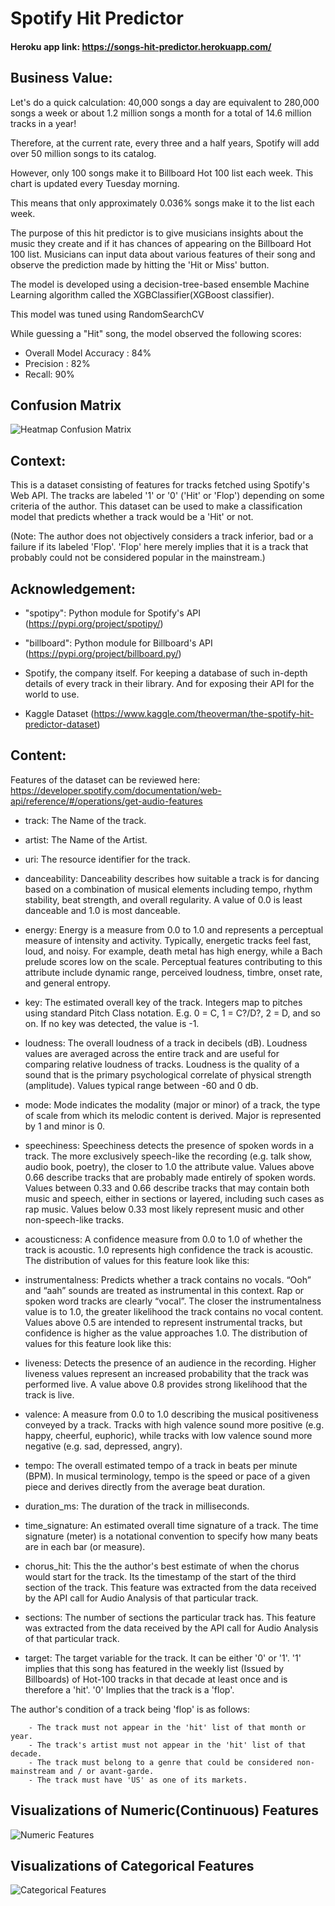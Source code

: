 # Spotify Hit Predictor

#### Heroku app link: https://songs-hit-predictor.herokuapp.com/

## Business Value: 
Let's do a quick calculation: 40,000 songs a day are equivalent to 280,000 songs a week or about 1.2 million songs a month for a total of 14.6 million tracks in a year!

Therefore, at the current rate, every three and a half years, Spotify will add over 50 million songs to its catalog.

However, only 100 songs make it to Billboard Hot 100 list each week. This chart is updated every Tuesday morning.

This means that only approximately 0.036% songs make it to the list each week.

The purpose of this hit predictor is to give musicians insights about the music they create and if it has chances of appearing on the Billboard Hot 100 list.
Musicians can input data about various features of their song and observe the prediction made by hitting the 'Hit or Miss' button.

The model is developed using a decision-tree-based ensemble Machine Learning algorithm called the XGBClassifier(XGBoost classifier).

This model was tuned using RandomSearchCV

While guessing a "Hit" song, the model observed the following scores: 
- Overall Model Accuracy : 84%
- Precision : 82%
- Recall: 90%

## Confusion Matrix
![Heatmap Confusion Matrix](Images/HeatmapConf.png)

## Context: 
This is a dataset consisting of features for tracks fetched using Spotify's Web API. The tracks are labeled '1' or '0' ('Hit' or 'Flop') depending on some criteria of the author.
This dataset can be used to make a classification model that predicts whether a track would be a 'Hit' or not.

(Note: The author does not objectively considers a track inferior, bad or a failure if its labeled 'Flop'. 'Flop' here merely implies that it is a track that probably could not be considered popular in the mainstream.)

## Acknowledgement:
	
- "spotipy": Python module for Spotify's API (https://pypi.org/project/spotipy/)

- "billboard": Python module for Billboard's API (https://pypi.org/project/billboard.py/)

- Spotify, the company itself. For keeping a database of such in-depth details of every track in their library. And for exposing their API for the world to use.
  
 - Kaggle Dataset (https://www.kaggle.com/theoverman/the-spotify-hit-predictor-dataset)

## Content:

Features of the dataset can be reviewed here: https://developer.spotify.com/documentation/web-api/reference/#/operations/get-audio-features

- track: The Name of the track.

- artist: The Name of the Artist.

- uri: The resource identifier for the track.

- danceability: Danceability describes how suitable a track is for dancing based on a combination of musical elements including tempo, rhythm stability, beat strength, and overall regularity. A value of 0.0 is least danceable and 1.0 is most danceable. 

- energy: Energy is a measure from 0.0 to 1.0 and represents a perceptual measure of intensity and activity. Typically, energetic tracks feel fast, loud, and noisy. For example, death metal has high energy, while a Bach prelude scores low on the scale. Perceptual features contributing to this attribute include dynamic range, perceived loudness, timbre, onset rate, and general entropy. 

- key: The estimated overall key of the track. Integers map to pitches using standard Pitch Class notation. E.g. 0 = C, 1 = C?/D?, 2 = D, and so on. If no key was detected, the value is -1.

- loudness: The overall loudness of a track in decibels (dB). Loudness values are averaged across the entire track and are useful for comparing relative loudness of tracks. Loudness is the quality of a sound that is the primary psychological correlate of physical strength (amplitude). Values typical range between -60 and 0 db. 

- mode: Mode indicates the modality (major or minor) of a track, the type of scale from which its melodic content is derived. Major is represented by 1 and minor is 0.

- speechiness: Speechiness detects the presence of spoken words in a track. The more exclusively speech-like the recording (e.g. talk show, audio book, poetry), the closer to 1.0 the attribute value. Values above 0.66 describe tracks that are probably made entirely of spoken words. Values between 0.33 and 0.66 describe tracks that may contain both music and speech, either in sections or layered, including such cases as rap music. Values below 0.33 most likely represent music and other non-speech-like tracks. 

- acousticness: A confidence measure from 0.0 to 1.0 of whether the track is acoustic. 1.0 represents high confidence the track is acoustic. The distribution of values for this feature look like this:

- instrumentalness: Predicts whether a track contains no vocals. “Ooh” and “aah” sounds are treated as instrumental in this context. Rap or spoken word tracks are clearly “vocal”. The closer the instrumentalness value is to 1.0, the greater likelihood the track contains no vocal content. Values above 0.5 are intended to represent instrumental tracks, but confidence is higher as the value approaches 1.0. The distribution of values for this feature look like this:

- liveness: Detects the presence of an audience in the recording. Higher liveness values represent an increased probability that the track was performed live. A value above 0.8 provides strong likelihood that the track is live.

- valence: A measure from 0.0 to 1.0 describing the musical positiveness conveyed by a track. Tracks with high valence sound more positive (e.g. happy, cheerful, euphoric), while tracks with low valence sound more negative (e.g. sad, depressed, angry).

- tempo: The overall estimated tempo of a track in beats per minute (BPM). In musical terminology, tempo is the speed or pace of a given piece and derives directly from the average beat duration. 

- duration_ms:  The duration of the track in milliseconds.

- time_signature: An estimated overall time signature of a track. The time signature (meter) is a notational convention to specify how many beats are in each bar (or measure).

- chorus_hit: This the the author's best estimate of when the chorus would start for the track. Its the timestamp of the start of the third section of the track. This feature was extracted from the data received by the API call for Audio Analysis of that particular track.

- sections: The number of sections the particular track has. This feature was extracted from the data received by the API call for Audio Analysis of that particular track.

- target: The target variable for the track. It can be either '0' or '1'. '1' implies that this song has featured in the weekly list (Issued by Billboards) of Hot-100 tracks in that decade at least once and is therefore a 'hit'. '0' Implies that the track is a 'flop'.

The author's condition of a track being 'flop' is as follows:

        - The track must not appear in the 'hit' list of that month or year.
        - The track's artist must not appear in the 'hit' list of that decade.
        - The track must belong to a genre that could be considered non-mainstream and / or avant-garde. 
        - The track must have 'US' as one of its markets.

## Visualizations of Numeric(Continuous) Features
![Numeric Features](Images/NumericVariables.png)

## Visualizations of Categorical Features
![Categorical Features](Images/CategoricalVariables.png)
